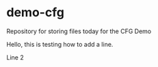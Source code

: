 # demo-cfg
Repository for storing files today for the CFG Demo

Hello, this is testing how to add a line. 

Line 2




